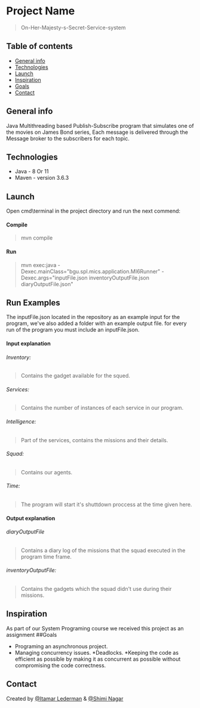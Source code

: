 # Project Name
> On-Her-Majesty-s-Secret-Service-system

## Table of contents
* [General info](#general-info)
* [Technologies](#technologies)
* [Launch](#Launch)
* [Inspiration](#inspiration)
* [Goals](#Goals)
* [Contact](#contact)

## General info
Java Multithreading  based Publish-Subscribe program that simulates one of the movies on James Bond series,
Each message is delivered through the Message broker to the subscribers for each topic.



## Technologies
* Java - 8 Or 11
* Maven - version 3.6.3

## Launch
Open cmd\terminal in the project directory and run the next commend:</br>
#### Compile
> mvn compile </br>
#### Run
> mvn exec:java -Dexec.mainClass="bgu.spl.mics.application.MI6Runner" -Dexec.args="inputFile.json inventoryOutputFile.json diaryOutputFile.json"

## Run Examples
The inputFile.json located in the repository as an example input for the program, we've also added a folder with an example output file.
for every run of the program you must include an inputFile.json.

#### Input explanation
###### Inventory:
> Contains the gadget available for the squed.
###### Services:
> Contains the number of instances of each service in our program.
###### Intelligence:
> Part of the services, contains the missions and their details.
###### Squad:
> Contains our agents.
###### Time:
> The program will start it's shuttdown proccess at the time given here.

#### Output explanation
###### diaryOutputFile
> Contains a diary log of the missions that the squad executed in the program time frame.
###### inventoryOutputFile:
> Contains the gadgets which the squad didn't use during their missions.

## Inspiration
As part of our System Programing course we received this project as an assignment
##Goals
* Programing an asynchronous project.
* Managing concurrency issues.
 *Deadlocks.
 *Keeping the code as efficient as possible by making it as concurrent as possible without compromising the code correctness.
 

## Contact
Created by [@Itamar Lederman](https://github.com/Itamarled/) & [@Shimi Nagar](https://github.com/Shimonna394)